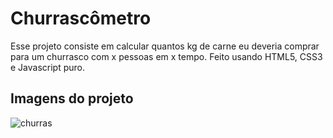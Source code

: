 # Churrascômetro
Esse projeto consiste em calcular quantos kg de carne eu deveria comprar para um churrasco com x pessoas em x tempo.
Feito usando HTML5, CSS3 e Javascript puro.

## Imagens do projeto
![churras](https://user-images.githubusercontent.com/58791888/160248832-91c900fc-36f8-460a-851c-0c1c67006ffb.png)

